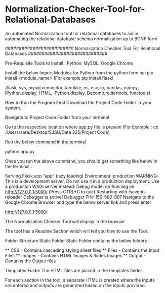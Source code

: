 # Normalization-Checker-Tool-for-Relational-Databases

An automated Normalization tool for relational databases to aid in automating the relational database schema normalization up to BCNF form


######################### Normalization Checker Tool For Relational Databases #############################

Pre-Requisite
Tools to install : Python, MySQL, Google Chrome

Install the below Import Modules for Python from the python terminal
pip install <module_name> (For example pip install flask)

(flask, sys, mysql.connector, tabulate, os, csv, io, pandas, numpy, IPython.display, HTML, IPython.display, Decomp,re,itertools, functools)

How to Run the Program
First Download the Project Code Folder in your system.

Navigate to Project Code Folder from your terminal

Go to the respective location where app.py file is present
(For Example : cd /Users/sara/Desktop/SJSU/Data 225/Project Code)

Run the below command in the terminal

python app.py

Once you run the above command, you should get something like below in the terminal :

Serving Flask app "app" (lazy loading)
Environment: production WARNING: This is a development server. Do not use it in a production deployment. Use a production WSGI server instead.
Debug mode: on
Running on http://127.0.0.1:5000/ (Press CTRL+C to quit)
Restarting with fsevents reloader
Debugger is active!
Debugger PIN: 156-589-807
Navigate to the Google Chrome Browser and type the below server link and press enter

http://127.0.0.1:5000/

The Normalization Checker Tool will display in the browser

The tool has a Readme Section which will tell you how to use the Tool.

Folder Structure
Static Folder
Static Folder contains the below folders

** CSS - Contains cascading styling sheet files ** Files - Contains the Input Files ** Images - Contains HTML Images & Slides Images ** Output - Contains the Output files

Templates Folder
The HTML files are placed in the templates folder.

For each section in the tool, a separate HTML is created where the inputs are entered and outputs are generated based on the inputs provided.
